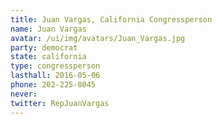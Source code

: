 ```yaml
---
title: Juan Vargas, California Congressperson
name: Juan Vargas
avatar: /ui/img/avatars/Juan_Vargas.jpg
party: democrat
state: california
type: congressperson
lasthall: 2016-05-06
phone: 202-225-8045
never:
twitter: RepJuanVargas
---
```

